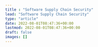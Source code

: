 ```yaml
---
title : "Software Supply Chain Security"
lead: "Software Supply Chain Security"
type: "article"
date: 2022-08-01T08:47:36+00:00
lastmod: 2022-08-01T08:47:36+00:00
draft: false
images: []
---
```


